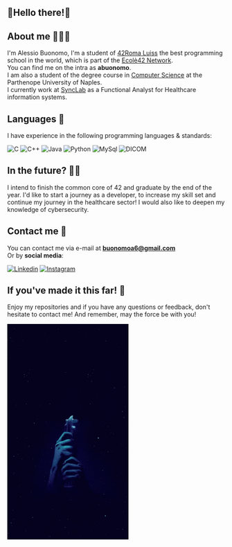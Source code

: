 ## 🍝Hello there!🍝

## About me 🙋🏼‍♂️

I'm Alessio Buonomo, I'm a student of [42Roma Luiss](https://42roma.it/) the best programming school in the world, which is part of the [Ecolè42 Network](https://www.42network.org/).     
You can find me on the intra as **abuonomo**.    
I am also a student of the degree course in [Computer Science](https://orienta.uniparthenope.it/laurea-triennale/informatica/) at the Parthenope University of Naples.            
I currently work at [SyncLab](https://www.synclab.it/home) as a Functional Analyst for Healthcare information systems.     
## Languages 👾

I have experience in the following programming languages & standards:

![C](https://img.shields.io/badge/-C-00599C?style=flat-square&logo=C&logoColor=white)
![C++](https://img.shields.io/badge/-C++-00599C?style=flat-square&logo=cplusplus&logoColor=white)
![Java](https://img.shields.io/badge/-Java-ED8B00?style=flat-square&logo=java&logoColor=white)
![Python](https://img.shields.io/badge/-Python-black?style=flat-square&logo=python&logoColor=white)
![MySql](https://img.shields.io/badge/MySQL-00000F?style=flat-square&logo=mysql&logoColor=white)
![DICOM](https://img.shields.io/badge/DICOM-blue?style=flat-square)


## In the future? 🏃🏼

I intend to finish the common core of 42 and graduate by the end of the year.
I'd like to start a journey as a developer, to increase my skill set and continue my journey in the healthcare sector!
I would also like to deepen my knowledge of cybersecurity.
## Contact me 📩

You can contact me via e-mail at **buonomoa6@gmail.com**      
Or by **social media**:

[![Linkedin](https://img.shields.io/badge/-@alessiobuonomo-0072b1?style=flat-square&logo=linkedin&logoColor=white&link=https://www.linkedin.com/in/alessiobuonomo/)](https://www.linkedin.com/in/alessiobuonomo/)
[![Instagram](https://img.shields.io/badge/-@alessiobuonomo-fa7e1e?style=flat-square&logo=instagram&logoColor=white&link=https://www.instagram.com/alessiobuonomo/)](https://www.instagram.com/alessiobuonomo/)

## If you've made it this far! 🙏

Enjoy my repositories and if you have any questions or feedback, don't hesitate to contact me!
And remember, may the force be with you!

![](https://github.com/abuonom/abuonom/blob/main/light-saber-star-wars.gif)
